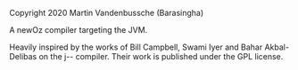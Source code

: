 Copyright 2020 Martin Vandenbussche (Barasingha)

A newOz compiler targeting the JVM.

Heavily inspired by the works of Bill Campbell, Swami Iyer and Bahar Akbal-Delibas on the j-- compiler.
Their work is published under the GPL license.